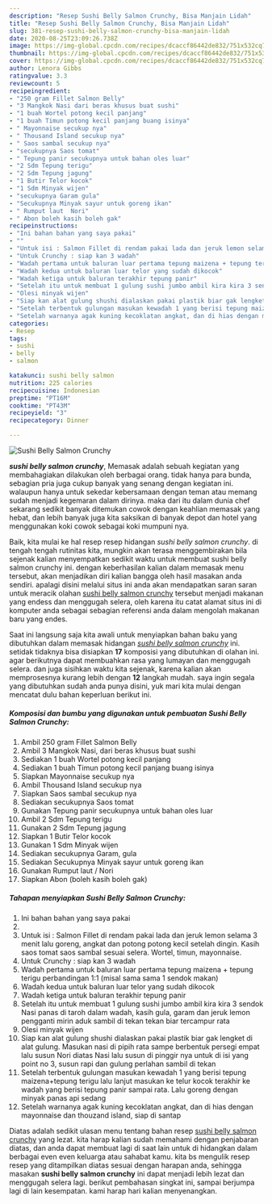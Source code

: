 ```yaml
---
description: "Resep Sushi Belly Salmon Crunchy, Bisa Manjain Lidah"
title: "Resep Sushi Belly Salmon Crunchy, Bisa Manjain Lidah"
slug: 381-resep-sushi-belly-salmon-crunchy-bisa-manjain-lidah
date: 2020-08-25T23:09:26.738Z
image: https://img-global.cpcdn.com/recipes/dcaccf86442de832/751x532cq70/sushi-belly-salmon-crunchy-foto-resep-utama.jpg
thumbnail: https://img-global.cpcdn.com/recipes/dcaccf86442de832/751x532cq70/sushi-belly-salmon-crunchy-foto-resep-utama.jpg
cover: https://img-global.cpcdn.com/recipes/dcaccf86442de832/751x532cq70/sushi-belly-salmon-crunchy-foto-resep-utama.jpg
author: Lenora Gibbs
ratingvalue: 3.3
reviewcount: 5
recipeingredient:
- "250 gram Fillet Salmon Belly"
- "3 Mangkok Nasi dari beras khusus buat sushi"
- "1 buah Wortel potong kecil panjang"
- "1 buah Timun potong kecil panjang buang isinya"
- " Mayonnaise secukup nya"
- " Thousand Island secukup nya"
- " Saos sambal secukup nya"
- "secukupnya Saos tomat"
- " Tepung panir secukupnya untuk bahan oles luar"
- "2 Sdm Tepung terigu"
- "2 Sdm Tepung jagung"
- "1 Butir Telor kocok"
- "1 Sdm Minyak wijen"
- "secukupnya Garam gula"
- "Secukupnya Minyak sayur untuk goreng ikan"
- " Rumput laut  Nori"
- " Abon boleh kasih boleh gak"
recipeinstructions:
- "Ini bahan bahan yang saya pakai"
- ""
- "Untuk isi : Salmon Fillet di rendam pakai lada dan jeruk lemon selama 3 menit lalu goreng, angkat dan potong potong kecil setelah dingin. Kasih saos tomat saos sambal sesuai selera. Wortel, timun, mayonnaise."
- "Untuk Crunchy : siap kan 3 wadah"
- "Wadah pertama untuk baluran luar pertama tepung maizena + tepung terigu perbandingan 1:1 (misal sama sama 1 sendok makan)"
- "Wadah kedua untuk baluran luar telor yang sudah dikocok"
- "Wadah ketiga untuk baluran terakhir tepung panir"
- "Setelah itu untuk membuat 1 gulung sushi jumbo ambil kira kira 3 sendok Nasi panas di taroh dalam wadah, kasih gula, garam dan jeruk lemon pengganti mirin aduk sambil di tekan tekan biar tercampur rata"
- "Olesi minyak wijen"
- "Siap kan alat gulung shushi dialaskan pakai plastik biar gak lengket di alat gulung. Masukan nasi di pipih rata sampe berbentuk persegi empat lalu susun Nori diatas Nasi lalu susun di pinggir nya untuk di isi yang point no 3, susun rapi dan gulung perlahan sambil di tekan"
- "Setelah terbentuk gulungan masukan kewadah 1 yang berisi tepung maizena+tepung terigu lalu lanjut masukan ke telur kocok terakhir ke wadah yang berisi tepung panir sampai rata. Lalu goreng dengan minyak panas api sedang"
- "Setelah warnanya agak kuning kecoklatan angkat, dan di hias dengan mayonnaise dan thouzand island, siap di santap"
categories:
- Resep
tags:
- sushi
- belly
- salmon

katakunci: sushi belly salmon 
nutrition: 225 calories
recipecuisine: Indonesian
preptime: "PT16M"
cooktime: "PT43M"
recipeyield: "3"
recipecategory: Dinner

---
```



![Sushi Belly Salmon Crunchy](https://img-global.cpcdn.com/recipes/dcaccf86442de832/751x532cq70/sushi-belly-salmon-crunchy-foto-resep-utama.jpg)

<b><i>sushi belly salmon crunchy</i></b>, Memasak adalah sebuah kegiatan yang membahagiakan dilakukan oleh berbagai orang. tidak hanya para bunda, sebagian pria juga cukup banyak yang senang dengan kegiatan ini. walaupun hanya untuk sekedar kebersamaan dengan teman atau memang sudah menjadi kegemaran dalam dirinya. maka dari itu dalam dunia chef sekarang sedikit banyak ditemukan cowok dengan keahlian memasak yang hebat, dan lebih banyak juga kita saksikan di banyak depot dan hotel yang menggunakan koki cowok sebagai koki mumpuni nya.

Baik, kita mulai ke hal resep resep hidangan <i>sushi belly salmon crunchy</i>. di tengah tengah rutinitas kita, mungkin akan terasa menggembirakan bila sejenak kalian menyempatkan sedikit waktu untuk membuat sushi belly salmon crunchy ini. dengan keberhasilan kalian dalam memasak menu tersebut, akan menjadikan diri kalian bangga oleh hasil masakan anda sendiri. apalagi disini melalui situs ini anda akan mendapatkan saran saran untuk meracik olahan <u>sushi belly salmon crunchy</u> tersebut menjadi makanan yang endess dan menggugah selera, oleh karena itu catat alamat situs ini di komputer anda sebagai sebagian referensi anda dalam mengolah makanan baru yang endes.




Saat ini langsung saja kita awali untuk menyiapkan bahan baku yang dibutuhkan dalam memasak hidangan <u><i>sushi belly salmon crunchy</i></u> ini. setidak tidaknya bisa disiapkan <b>17</b> komposisi yang dibutuhkan di olahan ini. agar berikutnya dapat membuahkan rasa yang lumayan dan menggugah selera. dan juga sisihkan waktu kita sejenak, karena kalian akan memprosesnya kurang lebih dengan <b>12</b> langkah mudah. saya ingin segala yang dibutuhkan sudah anda punya disini, yuk mari kita mulai dengan mencatat dulu bahan keperluan berikut ini.

<!--inarticleads1-->

##### Komposisi dan bumbu yang digunakan untuk pembuatan Sushi Belly Salmon Crunchy:

1. Ambil 250 gram Fillet Salmon Belly
1. Ambil 3 Mangkok Nasi, dari beras khusus buat sushi
1. Sediakan 1 buah Wortel potong kecil panjang
1. Sediakan 1 buah Timun potong kecil panjang buang isinya
1. Siapkan  Mayonnaise secukup nya
1. Ambil  Thousand Island secukup nya
1. Siapkan  Saos sambal secukup nya
1. Sediakan secukupnya Saos tomat
1. Gunakan  Tepung panir secukupnya untuk bahan oles luar
1. Ambil 2 Sdm Tepung terigu
1. Gunakan 2 Sdm Tepung jagung
1. Siapkan 1 Butir Telor kocok
1. Gunakan 1 Sdm Minyak wijen
1. Sediakan secukupnya Garam, gula
1. Sediakan Secukupnya Minyak sayur untuk goreng ikan
1. Gunakan  Rumput laut / Nori
1. Siapkan  Abon (boleh kasih boleh gak)




<!--inarticleads2-->

##### Tahapan menyiapkan Sushi Belly Salmon Crunchy:

1. Ini bahan bahan yang saya pakai
1. 
1. Untuk isi : Salmon Fillet di rendam pakai lada dan jeruk lemon selama 3 menit lalu goreng, angkat dan potong potong kecil setelah dingin. Kasih saos tomat saos sambal sesuai selera. Wortel, timun, mayonnaise.
1. Untuk Crunchy : siap kan 3 wadah
1. Wadah pertama untuk baluran luar pertama tepung maizena + tepung terigu perbandingan 1:1 (misal sama sama 1 sendok makan)
1. Wadah kedua untuk baluran luar telor yang sudah dikocok
1. Wadah ketiga untuk baluran terakhir tepung panir
1. Setelah itu untuk membuat 1 gulung sushi jumbo ambil kira kira 3 sendok Nasi panas di taroh dalam wadah, kasih gula, garam dan jeruk lemon pengganti mirin aduk sambil di tekan tekan biar tercampur rata
1. Olesi minyak wijen
1. Siap kan alat gulung shushi dialaskan pakai plastik biar gak lengket di alat gulung. Masukan nasi di pipih rata sampe berbentuk persegi empat lalu susun Nori diatas Nasi lalu susun di pinggir nya untuk di isi yang point no 3, susun rapi dan gulung perlahan sambil di tekan
1. Setelah terbentuk gulungan masukan kewadah 1 yang berisi tepung maizena+tepung terigu lalu lanjut masukan ke telur kocok terakhir ke wadah yang berisi tepung panir sampai rata. Lalu goreng dengan minyak panas api sedang
1. Setelah warnanya agak kuning kecoklatan angkat, dan di hias dengan mayonnaise dan thouzand island, siap di santap




Diatas adalah sedikit ulasan menu tentang bahan resep <u>sushi belly salmon crunchy</u> yang lezat. kita harap kalian sudah memahami dengan penjabaran diatas, dan anda dapat membuat lagi di saat lain untuk di hidangkan dalam berbagai even even keluarga atau sahabat kamu. kita bs mengulik resep resep yang ditampilkan diatas sesuai dengan harapan anda, sehingga masakan <b>sushi belly salmon crunchy</b> ini dapat menjadi lebih lezat dan menggugah selera lagi. berikut pembahasan singkat ini, sampai berjumpa lagi di lain kesempatan. kami harap hari kalian menyenangkan.
